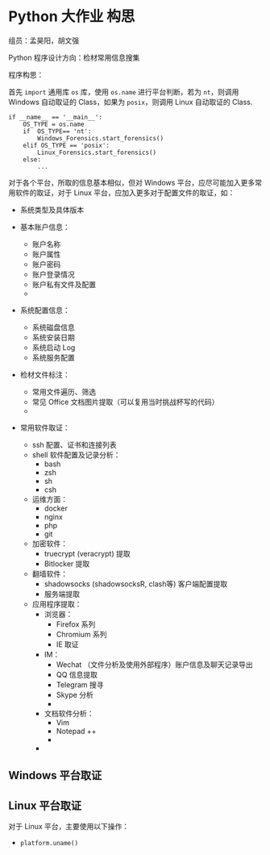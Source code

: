 # Python 大作业 构思

组员：孟昊阳，胡文强

Python 程序设计方向：检材常用信息搜集

程序构思：

首先 `import` 通用库 `os` 库，使用 `os.name` 进行平台判断，若为 `nt`，则调用 Windows 自动取证的 Class，如果为 `posix`，则调用 Linux 自动取证的 Class.

```
if __name__ == '__main__':
    OS_TYPE = os.name
    if  OS_TYPE== 'nt':
        Windows_Forensics.start_forensics()
    elif OS_TYPE == 'posix':
	    Linux_Forensics.start_forensics()
	else:
	    ...
```

对于各个平台，所取的信息基本相似，但对 Windows 平台，应尽可能加入更多常用软件的取证，对于 Linux 平台，应加入更多对于配置文件的取证，如：

- 系统类型及具体版本

- 基本账户信息：
  - 账户名称
  - 账户属性
  - 账户密码
  - 账户登录情况
  - 账户私有文件及配置
  -
  
- 系统配置信息：
  - 系统磁盘信息
  - 系统安装日期
  - 系统启动 Log
  - 系统服务配置

- 检材文件标注：
  - 常用文件遍历、筛选
  - 常见 Office 文档图片提取（可以复用当时挑战杯写的代码）
  - 
  
- 常用软件取证：
  - ssh 配置、证书和连接列表
  - shell 软件配置及记录分析：
    - bash
	- zsh
	- sh 
	- csh
  - 运维方面：
    - docker
    - nginx
    - php
    - git
  - 加密软件：
    - truecrypt (veracrypt) 提取
	- Bitlocker 提取
  - 翻墙软件：
    - shadowsocks (shadowsocksR, clash等) 客户端配置提取
    - 服务端提取
  - 应用程序提取：
    - 浏览器：
	  - Firefox 系列
	  - Chromium 系列
	  - IE 取证
	- IM：
	  - Wechat （文件分析及使用外部程序）账户信息及聊天记录导出
	  - QQ 信息提取
	  - Telegram 搜寻
	  - Skype 分析
	  - 
	- 文档软件分析：
	  - Vim
	  - Notepad ++
	  - 
	- 
  
## Windows 平台取证


## Linux 平台取证

对于 Linux 平台，主要使用以下操作：

- `platform.uname()` 
